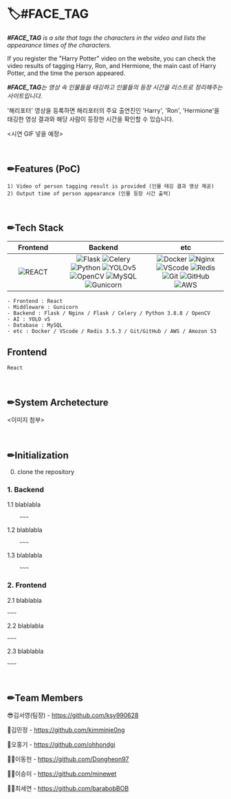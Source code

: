 # 🏷️#FACE_TAG

_**#FACE_TAG** is a site that tags the characters in the video and lists the appearance times of the characters._

If you register the "Harry Potter" video on the website, you can check the video results of tagging Harry, Ron, and Hermione, the main cast of Harry Potter, and the time the person appeared.

_**#FACE_TAG**는 영상 속 인물들을 태깅하고 인물들의 등장 시간을 리스트로 정리해주는 사이트입니다._

'해리포터' 영상을 등록하면 해리포터의 주요 출연진인 'Harry', 'Ron', 'Hermione'을 태깅한 영상 결과와 해당 사람이 등장한 시간을 확인할 수 있습니다.


<시연 GIF 넣을 예정>


<br/>


## ✏Features (PoC)
    1) Video of person tagging result is provided (인물 태깅 결과 영상 제공)
    2) Output time of person appearance (인물 등장 시간 출력)
<br/>


## ✏Tech Stack
| &nbsp;&nbsp;&nbsp;&nbsp;Frontend&nbsp;&nbsp;&nbsp;&nbsp; |      Backend      |         etc          |
| :----------------------: | :---------------: | :------------------: |
|     ![REACT](https://img.shields.io/badge/REACT-v1.1.1-blue?style=flat&logo=REACT)     |       ![Flask](https://img.shields.io/badge/Flask-v1.1.1-black?style=flat&logo=Flask)   ![Celery](https://img.shields.io/badge/Celery-v5.1.2-yellowgreen?style=flat&logo=Celery)   ![Python](https://img.shields.io/badge/Python-v3.8.8-yellow?style=flat&logo=Python)   ![YOLOv5](https://img.shields.io/badge/YOLOv5-v1.1.1-9cf?style=flat&logo=YOLOv5)   ![OpenCV](https://img.shields.io/badge/OpenCV-v1.1.1-red?style=flat&logo=OpenCV)   ![MySQL](https://img.shields.io/badge/MySQL-v1.1.1-blue?style=flat&logo=MySQL)     ![Gunicorn](https://img.shields.io/badge/Gunicorn-v1.1.1-brightgreen?style=flat&logo=Gunicorn)     |     ![Docker](https://img.shields.io/badge/Docker-v1.1.1-blue?style=flat&logo=Docker)   ![Nginx](https://img.shields.io/badge/Nginx-v1.1.1-green?style=flat&logo=Nginx)   ![VScode](https://img.shields.io/badge/VScode-v3.5.3-blue?style=flat&logo=VScode)   ![Redis](https://img.shields.io/badge/Redis-v1.1.1-red?style=flat&logo=Redis)   ![Git](https://img.shields.io/badge/Git-v1.1.1-orange?style=flat&logo=Git)   ![GitHub](https://img.shields.io/badge/GitHub-v1.1.1-black?style=flat&logo=GitHub)   ![AWS](https://img.shields.io/badge/AWS-v1.1.1-yellow?style=flat&logo=AWS)     |

    - Frontend : React
    - Middleware : Gunicorn
    - Backend : Flask / Nginx / Flask / Celery / Python 3.8.8 / OpenCV
    - AI : YOLO v5
    - Database : MySQL
    - etc : Docker / VScode / Redis 3.5.3 / Git/GitHub / AWS / Amozon S3

## Frontend
    React
    


<br/>

## ✏System Archetecture
<이미지 첨부>
<img src = "">


<br/>

## ✏Initialization
0. clone the repository

### 1. Backend
1.1 blablabla

        ~~~
    
1.2 blablabla

        ~~~
    
1.3 blablabla

        ~~~

### 2. Frontend
2.1 blablabla

    ~~~
    
2.2 blablabla

    ~~~
    
2.3 blablabla

    ~~~


<br/>

## ✏Team Members
😎김서영(팀장) - https://github.com/ksy990628

🎅김민정 - https://github.com/kimminje0ng

🧑오홍기 - https://github.com/ohhondgi

👨‍💻이동헌 - https://github.com/Dongheon97

🙎‍♀️이승미 - https://github.com/minewet

👱‍♀️최세연 - https://github.com/barabobBOB
